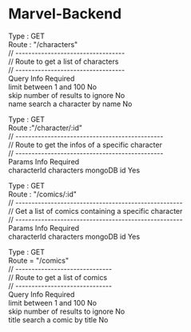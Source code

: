 # Marvel-Backend  
  
Type : GET  
Route : "/characters"  
// ----------------------------------  
// Route to get a list of characters  
// ----------------------------------  
Query 				Info 													Required  
limit 				between 1 and 100 						No  
skip 					number of results to ignore 	No  
name 					search a character by name 		No  
  
Type : GET  
Route :"/character/:id"  
// ----------------------------------------------  
// Route to get the infos of a specific character  
// ----------------------------------------------  
Params 					Info 												Required  
characterId 		characters mongoDB id 			Yes  
  
Type : GET  
Route : "/comics/:id"  
// ----------------------------------------------------  
// Get a list of comics containing a specific character  
// ----------------------------------------------------  
Params 					Info 												Required   
characterId 		characters mongoDB id 			Yes  
  
Type : GET  
Route = "/comics"  
// ------------------------------  
// Route to get a list of comics  
// ------------------------------  
Query 					Info 												Required  
limit 					between 1 and 100 					No  
skip 						number of results to ignore No  
title 					search a comic by title 		No  
  
